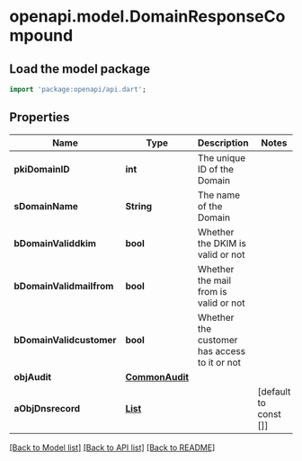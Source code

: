 # openapi.model.DomainResponseCompound

## Load the model package
```dart
import 'package:openapi/api.dart';
```

## Properties
Name | Type | Description | Notes
------------ | ------------- | ------------- | -------------
**pkiDomainID** | **int** | The unique ID of the Domain | 
**sDomainName** | **String** | The name of the Domain | 
**bDomainValiddkim** | **bool** | Whether the DKIM is valid or not | 
**bDomainValidmailfrom** | **bool** | Whether the mail from is valid or not | 
**bDomainValidcustomer** | **bool** | Whether the customer has access to it or not | 
**objAudit** | [**CommonAudit**](CommonAudit.md) |  | 
**aObjDnsrecord** | [**List<CustomDnsrecordResponse>**](CustomDnsrecordResponse.md) |  | [default to const []]

[[Back to Model list]](../README.md#documentation-for-models) [[Back to API list]](../README.md#documentation-for-api-endpoints) [[Back to README]](../README.md)


